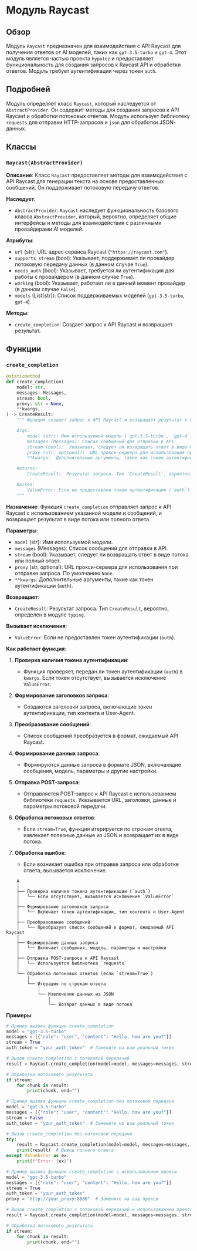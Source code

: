 # Модуль Raycast

## Обзор

Модуль `Raycast` предназначен для взаимодействия с API Raycast для получения ответов от AI моделей, таких как `gpt-3.5-turbo` и `gpt-4`. Этот модуль является частью проекта `hypotez` и предоставляет функциональность для создания запросов к Raycast API и обработки ответов.  Модуль требует аутентификации через токен `auth`.

## Подробней

Модуль определяет класс `Raycast`, который наследуется от `AbstractProvider`. Он содержит методы для создания запросов к API Raycast и обработки потоковых ответов. Модуль использует библиотеку `requests` для отправки HTTP-запросов и `json` для обработки JSON-данных.

## Классы

### `Raycast(AbstractProvider)`

**Описание**:
Класс `Raycast` предоставляет методы для взаимодействия с API Raycast для генерации текста на основе предоставленных сообщений. Он поддерживает потоковую передачу ответов.

**Наследует**:
- `AbstractProvider`:  `Raycast` наследует функциональность базового класса `AbstractProvider`, который, вероятно, определяет общие интерфейсы и методы для взаимодействия с различными провайдерами AI моделей.

**Атрибуты**:
- `url` (str): URL адрес сервиса Raycast (`"https://raycast.com"`).
- `supports_stream` (bool): Указывает, поддерживает ли провайдер потоковую передачу данных (в данном случае `True`).
- `needs_auth` (bool): Указывает, требуется ли аутентификация для работы с провайдером (в данном случае `True`).
- `working` (bool): Указывает, работает ли в данный момент провайдер (в данном случае `False`).
- `models` (List[str]): Список поддерживаемых моделей (`gpt-3.5-turbo`, `gpt-4`).

**Методы**:
- `create_completion`: Создает запрос к API Raycast и возвращает результат.

## Функции

### `create_completion`

```python
@staticmethod
def create_completion(
    model: str,
    messages: Messages,
    stream: bool,
    proxy: str = None,
    **kwargs,
) -> CreateResult:
    """ Функция создает запрос к API Raycast и возвращает результат в виде потока или полного ответа.

    Args:
        model (str): Имя используемой модели (`gpt-3.5-turbo`, `gpt-4`).
        messages (Messages): Список сообщений для отправки в API.
        stream (bool):  Указывает, следует ли возвращать ответ в виде потока (`True`) или полный ответ (`False`).
        proxy (str, optional):  URL прокси-сервера для использования при отправке запроса. По умолчанию `None`.
        **kwargs:  Дополнительные аргументы, такие как токен аутентификации (`auth`).

    Returns:
        CreateResult:  Результат запроса. Тип `CreateResult`, вероятно, определен в модуле `typing` и может быть `Generator[str, None, None]` при `stream=True` или `str` при `stream=False`.

    Raises:
        ValueError: Если не предоставлен токен аутентификации (`auth`).
    """
```

**Назначение**:
Функция `create_completion` отправляет запрос к API Raycast с использованием указанной модели и сообщений, и возвращает результат в виде потока или полного ответа.

**Параметры**:
- `model` (str): Имя используемой модели.
- `messages` (Messages): Список сообщений для отправки в API.
- `stream` (bool): Указывает, следует ли возвращать ответ в виде потока или полный ответ.
- `proxy` (str, optional): URL прокси-сервера для использования при отправке запроса. По умолчанию `None`.
- `**kwargs`: Дополнительные аргументы, такие как токен аутентификации (`auth`).

**Возвращает**:
- `CreateResult`: Результат запроса. Тип `CreateResult`, вероятно, определен в модуле `typing`.

**Вызывает исключения**:
- `ValueError`: Если не предоставлен токен аутентификации (`auth`).

**Как работает функция**:
1. **Проверка наличия токена аутентификации**:
   - Функция проверяет, передан ли токен аутентификации (`auth`) в `kwargs`. Если токен отсутствует, вызывается исключение `ValueError`.

2. **Формирование заголовков запроса**:
   - Создаются заголовки запроса, включающие токен аутентификации, тип контента и User-Agent.

3. **Преобразование сообщений**:
   - Список сообщений преобразуется в формат, ожидаемый API Raycast.

4. **Формирование данных запроса**:
   - Формируются данные запроса в формате JSON, включающие сообщения, модель, параметры и другие настройки.

5. **Отправка POST-запроса**:
   - Отправляется POST-запрос к API Raycast с использованием библиотеки `requests`. Указывается URL, заголовки, данные и параметры потоковой передачи.

6. **Обработка потоковых ответов**:
   - Если `stream=True`, функция итерируется по строкам ответа, извлекает полезные данные из JSON и возвращает их в виде потока.

7. **Обработка ошибок**:
   - Если возникает ошибка при отправке запроса или обработке ответа, вызывается исключение.

```
    A
    │
    ├── Проверка наличия токена аутентификации (`auth`)
    │   └── Если отсутствует, вызывается исключение `ValueError`
    │
    ├── Формирование заголовков запроса
    │   └── Включает токен аутентификации, тип контента и User-Agent
    │
    ├── Преобразование сообщений
    │   └── Преобразует список сообщений в формат, ожидаемый API Raycast
    │
    ├── Формирование данных запроса
    │   └── Включает сообщения, модель, параметры и настройки
    │
    ├── Отправка POST-запроса к API Raycast
    │   └── Используется библиотека `requests`
    │
    └── Обработка потоковых ответов (если `stream=True`)
        │
        └── Итерация по строкам ответа
            │
            └── Извлечение данных из JSON
                │
                └── Возврат данных в виде потока
```

**Примеры**:

```python
# Пример вызова функции create_completion
model = "gpt-3.5-turbo"
messages = [{"role": "user", "content": "Hello, how are you?"}]
stream = True
auth_token = "your_auth_token"  # Замените на ваш реальный токен

# Вызов create_completion с потоковой передачей
result = Raycast.create_completion(model=model, messages=messages, stream=stream, auth=auth_token)

# Обработка потокового результата
if stream:
    for chunk in result:
        print(chunk, end="")
```
```python
# Пример вызова функции create_completion без потоковой передачи
model = "gpt-3.5-turbo"
messages = [{"role": "user", "content": "Hello, how are you?"}]
stream = False
auth_token = "your_auth_token"  # Замените на ваш реальный токен

# Вызов create_completion без потоковой передачи
try:
    result = Raycast.create_completion(model=model, messages=messages, stream=stream, auth=auth_token)
    print(result)  # Вывод полного ответа
except ValueError as ex:
    print(f"Error: {ex}")
```
```python
# Пример вызова функции create_completion с использованием прокси
model = "gpt-3.5-turbo"
messages = [{"role": "user", "content": "Hello, how are you?"}]
stream = True
auth_token = "your_auth_token"
proxy = "http://your_proxy:8080"  # Замените на ваш прокси

# Вызов create_completion с потоковой передачей и использованием прокси
result = Raycast.create_completion(model=model, messages=messages, stream=stream, auth=auth_token, proxy=proxy)

# Обработка потокового результата
if stream:
    for chunk in result:
        print(chunk, end="")